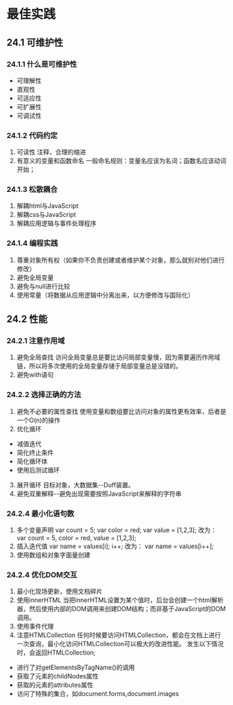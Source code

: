 # 最佳实践
## 24.1 可维护性

### 24.1.1 什么是可维护性
- 可理解性
- 直观性
- 可适应性
- 可扩展性
- 可调试性
### 24.1.2 代码约定
1. 可读性
注释，合理的缩进
2. 有意义的变量和函数命名
一般命名规则：变量名应该为名词；函数名应该动词开始；
### 24.1.3 松散耦合
1. 解耦html与JavaScript
2. 解耦css与JavaScript
3. 解耦应用逻辑与事件处理程序

### 24.1.4 编程实践
1. 尊重对象所有权（如果你不负责创建或者维护某个对象，那么就别对他们进行修改）
2. 避免全局变量
3. 避免与null进行比较
4. 使用常量（将数据从应用逻辑中分离出来，以方便修改与国际化）

## 24.2 性能

### 24.2.1 注意作用域
1. 避免全局查找
访问全局变量总是要比访问局部变量慢，因为需要遍历作用域链，所以将多次使用的全局变量存储于局部变量总是没错的。
2. 避免with语句
### 24.2.2 选择正确的方法
1. 避免不必要的属性查找
使用变量和数组要比访问对象的属性更有效率，后者是一个O(n)的操作
2. 优化循环
- 减值迭代
- 简化终止条件
- 简化循环体
- 使用后测试循环
3. 展开循环
目标对象，大数据集--Duff装置。
4. 避免双重解释--避免出现需要按照JavaScript来解释的字符串
### 24.2.4 最小化语句数
1. 多个变量声明
var count = 5;
var color = red;
var value = [1,2,3];
改为：
var count = 5,
    color = red,
    value = [1,2,3];
2. 插入迭代值
var name = values[i];
i++;
改为：
var name = values[i++];
3. 使用数组和对象字面量创建
### 24.2.4 优化DOM交互
1. 最小化现场更新，使用文档碎片
2. 使用innerHTML
当把innerHTML设置为某个值时，后台会创建一个html解析器，然后使用内部的DOM调用来创建DOM结构；而非基于JavaScript的DOM调用。
3. 使用事件代理
4. 注意HTMLCollection
任何时候要访问HTMLCollection，都会在文档上进行一次查询，最小化访问HTMLCollection可以极大的改进性能。
发生以下情况时，会返回HTMLCollection;
- 进行了对getElementsByTagName()的调用
- 获取了元素的childNodes属性
- 获取的元素的attributes属性
- 访问了特殊的集合，如document.forms,document.images
